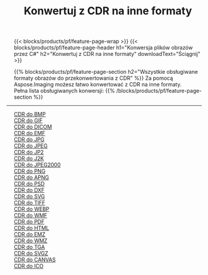 ﻿---
title: Konwertuj z CDR na inne formaty 
weight: 3920
url: /pl/java/conversion/from/cdr 
lang: pl
langdirlevel: 2
locales: zh-hans,ja,it,ru,de,es,fr,nl,id,lt,pl,pt,vi,tr,ko,zh-hant,ar,hi,th,sv,cs,uk,he
description: Za pomocą Aspose.Imaging możesz łatwo konwertować z CDR na inne formaty
---

{{< blocks/products/pf/feature-page-wrap >}}
{{< blocks/products/pf/feature-page-header h1="Konwersja plików obrazów przez C#" h2="Konwertuj z CDR na inne formaty" downloadText="Ściągnij" >}}


{{% blocks/products/pf/feature-page-section  h2="Wszystkie obsługiwane formaty obrazów do przekonwertowania z CDR" %}}
Za pomocą Aspose.Imaging możesz łatwo konwertować z CDR na inne formaty.
<br/>
Pełna lista obsługiwanych konwersji:
{{% /blocks/products/pf/feature-page-section %}}
<div class="container-fluid productfamilypage bg-gray">
    <div class="convertypes bg-gray agp-content section">
        <div class="container">
		<hr style="margin-left:-20px;"/>
		<div class="row other-converters">
		    <div class='col-md-2 other-converter remove-lp remove-rp'><a href="/imaging/pl/java/conversion/cdr-to-bmp" >CDR do BMP</a></div><div class='col-md-2 other-converter remove-lp remove-rp'><a href="/imaging/pl/java/conversion/cdr-to-gif" >CDR do GIF</a></div><div class='col-md-2 other-converter remove-lp remove-rp'><a href="/imaging/pl/java/conversion/cdr-to-dicom" >CDR do DICOM</a></div><div class='col-md-2 other-converter remove-lp remove-rp'><a href="/imaging/pl/java/conversion/cdr-to-emf" >CDR do EMF</a></div><div class='col-md-2 other-converter remove-lp remove-rp'><a href="/imaging/pl/java/conversion/cdr-to-jpg" >CDR do JPG</a></div><div class='col-md-2 other-converter remove-lp remove-rp'><a href="/imaging/pl/java/conversion/cdr-to-jpeg" >CDR do JPEG</a></div><div class='col-md-2 other-converter remove-lp remove-rp'><a href="/imaging/pl/java/conversion/cdr-to-jp2" >CDR do JP2</a></div><div class='col-md-2 other-converter remove-lp remove-rp'><a href="/imaging/pl/java/conversion/cdr-to-j2k" >CDR do J2K</a></div><div class='col-md-2 other-converter remove-lp remove-rp'><a href="/imaging/pl/java/conversion/cdr-to-jpeg2000" >CDR do JPEG2000</a></div><div class='col-md-2 other-converter remove-lp remove-rp'><a href="/imaging/pl/java/conversion/cdr-to-png" >CDR do PNG</a></div><div class='col-md-2 other-converter remove-lp remove-rp'><a href="/imaging/pl/java/conversion/cdr-to-apng" >CDR do APNG</a></div><div class='col-md-2 other-converter remove-lp remove-rp'><a href="/imaging/pl/java/conversion/cdr-to-psd" >CDR do PSD</a></div><div class='col-md-2 other-converter remove-lp remove-rp'><a href="/imaging/pl/java/conversion/cdr-to-dxf" >CDR do DXF</a></div><div class='col-md-2 other-converter remove-lp remove-rp'><a href="/imaging/pl/java/conversion/cdr-to-svg" >CDR do SVG</a></div><div class='col-md-2 other-converter remove-lp remove-rp'><a href="/imaging/pl/java/conversion/cdr-to-tiff" >CDR do TIFF</a></div><div class='col-md-2 other-converter remove-lp remove-rp'><a href="/imaging/pl/java/conversion/cdr-to-webp" >CDR do WEBP</a></div><div class='col-md-2 other-converter remove-lp remove-rp'><a href="/imaging/pl/java/conversion/cdr-to-wmf" >CDR do WMF</a></div><div class='col-md-2 other-converter remove-lp remove-rp'><a href="/imaging/pl/java/conversion/cdr-to-pdf" >CDR do PDF</a></div><div class='col-md-2 other-converter remove-lp remove-rp'><a href="/imaging/pl/java/conversion/cdr-to-html" >CDR do HTML</a></div><div class='col-md-2 other-converter remove-lp remove-rp'><a href="/imaging/pl/java/conversion/cdr-to-emz" >CDR do EMZ</a></div><div class='col-md-2 other-converter remove-lp remove-rp'><a href="/imaging/pl/java/conversion/cdr-to-wmz" >CDR do WMZ</a></div><div class='col-md-2 other-converter remove-lp remove-rp'><a href="/imaging/pl/java/conversion/cdr-to-tga" >CDR do TGA</a></div><div class='col-md-2 other-converter remove-lp remove-rp'><a href="/imaging/pl/java/conversion/cdr-to-svgz" >CDR do SVGZ</a></div><div class='col-md-2 other-converter remove-lp remove-rp'><a href="/imaging/pl/java/conversion/cdr-to-canvas" >CDR do CANVAS</a></div><div class='col-md-2 other-converter remove-lp remove-rp'><a href="/imaging/pl/java/conversion/cdr-to-ico" >CDR do ICO</a></div>
                </div>
        </div>
    </div>
</div>
<br/>

